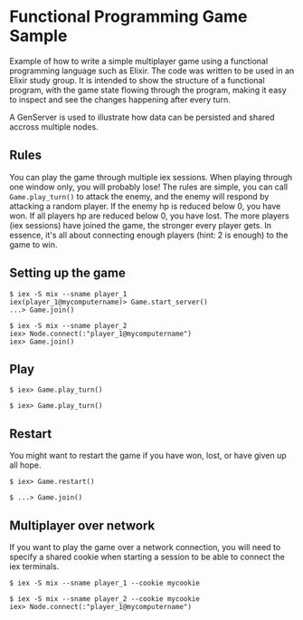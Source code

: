 # Functional Programming Game Sample

Example of how to write a simple multiplayer game using a functional programming language such as Elixir.
The code was written to be used in an Elixir study group.
It is intended to show the structure of a functional program, with the game state flowing through the program, making it easy to inspect and see the changes happening after every turn.

A GenServer is used to illustrate how data can be persisted and shared accross multiple nodes.

## Rules

You can play the game through multiple iex sessions. When playing through one window only, you will probably lose!
The rules are simple, you can call ```Game.play_turn()``` to attack the enemy, and the enemy will respond by attacking a random player. If the enemy hp is reduced below 0, you have won. If all players hp are reduced below 0, you have lost. The more players (iex sessions) have joined the game, the stronger every player gets.
In essence, it's all about connecting enough players (hint: 2 is enough) to the game to win.

## Setting up the game

```terminal1
$ iex -S mix --sname player_1
iex(player_1@mycomputername)> Game.start_server()
...> Game.join()
```

```terminal2
$ iex -S mix --sname player_2
iex> Node.connect(:"player_1@mycomputername")
iex> Game.join()
```

## Play

```terminal1
$ iex> Game.play_turn()
```

```terminal2
$ iex> Game.play_turn()
```

## Restart

You might want to restart the game if you have won, lost, or have given up all hope.

```terminal1
$ iex> Game.restart()
```

```terminal2
$ ...> Game.join()
```

## Multiplayer over network

If you want to play the game over a network connection, you will need to specify a shared cookie when starting a session to be able to connect the iex terminals.

```
$ iex -S mix --sname player_1 --cookie mycookie
```

```
$ iex -S mix --sname player_2 --cookie mycookie
iex> Node.connect(:"player_1@mycomputername")
```
